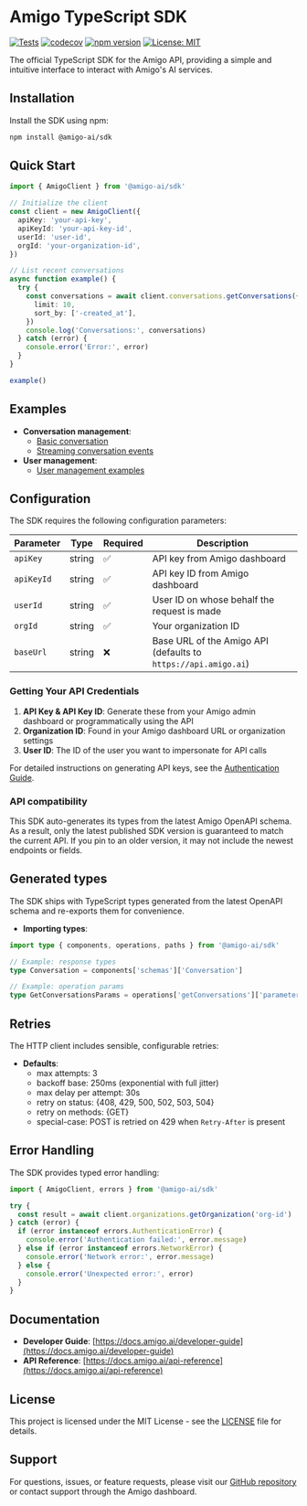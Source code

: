 # Amigo TypeScript SDK

[![Tests](https://github.com/amigo-ai/amigo-typescript-sdk/actions/workflows/test.yml/badge.svg)](https://github.com/amigo-ai/amigo-typescript-sdk/actions/workflows/test.yml)
[![codecov](https://codecov.io/gh/amigo-ai/amigo-typescript-sdk/graph/badge.svg?token=PQU5JBU941)](https://codecov.io/gh/amigo-ai/amigo-typescript-sdk)
[![npm version](https://img.shields.io/npm/v/%40amigo-ai%2Fsdk?logo=npm)](https://www.npmjs.com/package/@amigo-ai/sdk)
[![License: MIT](https://img.shields.io/badge/License-MIT-yellow.svg)](https://opensource.org/licenses/MIT)

The official TypeScript SDK for the Amigo API, providing a simple and intuitive interface to interact with Amigo's AI services.

## Installation

Install the SDK using npm:

```bash
npm install @amigo-ai/sdk
```

## Quick Start

```typescript
import { AmigoClient } from '@amigo-ai/sdk'

// Initialize the client
const client = new AmigoClient({
  apiKey: 'your-api-key',
  apiKeyId: 'your-api-key-id',
  userId: 'user-id',
  orgId: 'your-organization-id',
})

// List recent conversations
async function example() {
  try {
    const conversations = await client.conversations.getConversations({
      limit: 10,
      sort_by: ['-created_at'],
    })
    console.log('Conversations:', conversations)
  } catch (error) {
    console.error('Error:', error)
  }
}

example()
```

## Examples

- **Conversation management**:
  - [Basic conversation](examples/conversation/basic-conversation.ts)
  - [Streaming conversation events](examples/conversation/conversation-events.ts)
- **User management**:
  - [User management examples](examples/user/user-management.ts)

## Configuration

The SDK requires the following configuration parameters:

| Parameter  | Type   | Required | Description                                                    |
| ---------- | ------ | -------- | -------------------------------------------------------------- |
| `apiKey`   | string | ✅       | API key from Amigo dashboard                                   |
| `apiKeyId` | string | ✅       | API key ID from Amigo dashboard                                |
| `userId`   | string | ✅       | User ID on whose behalf the request is made                    |
| `orgId`    | string | ✅       | Your organization ID                                           |
| `baseUrl`  | string | ❌       | Base URL of the Amigo API (defaults to `https://api.amigo.ai`) |

### Getting Your API Credentials

1. **API Key & API Key ID**: Generate these from your Amigo admin dashboard or programmatically using the API
2. **Organization ID**: Found in your Amigo dashboard URL or organization settings
3. **User ID**: The ID of the user you want to impersonate for API calls

For detailed instructions on generating API keys, see the [Authentication Guide](https://docs.amigo.ai/developer-guide).

### API compatibility

This SDK auto-generates its types from the latest Amigo OpenAPI schema. As a result, only the latest published SDK version is guaranteed to match the current API. If you pin to an older version, it may not include the newest endpoints or fields.

## Generated types

The SDK ships with TypeScript types generated from the latest OpenAPI schema and re-exports them for convenience.

- **Importing types**:

```typescript
import type { components, operations, paths } from '@amigo-ai/sdk'

// Example: response types
type Conversation = components['schemas']['Conversation']

// Example: operation params
type GetConversationsParams = operations['getConversations']['parameters']['query']
```

## Retries

The HTTP client includes sensible, configurable retries:

- **Defaults**:
  - max attempts: 3
  - backoff base: 250ms (exponential with full jitter)
  - max delay per attempt: 30s
  - retry on status: {408, 429, 500, 502, 503, 504}
  - retry on methods: {GET}
  - special-case: POST is retried on 429 when `Retry-After` is present

## Error Handling

The SDK provides typed error handling:

```typescript
import { AmigoClient, errors } from '@amigo-ai/sdk'

try {
  const result = await client.organizations.getOrganization('org-id')
} catch (error) {
  if (error instanceof errors.AuthenticationError) {
    console.error('Authentication failed:', error.message)
  } else if (error instanceof errors.NetworkError) {
    console.error('Network error:', error.message)
  } else {
    console.error('Unexpected error:', error)
  }
}
```

## Documentation

- **Developer Guide**: [https://docs.amigo.ai/developer-guide](https://docs.amigo.ai/developer-guide)
- **API Reference**: [https://docs.amigo.ai/api-reference](https://docs.amigo.ai/api-reference)

## License

This project is licensed under the MIT License - see the [LICENSE](LICENSE) file for details.

## Support

For questions, issues, or feature requests, please visit our [GitHub repository](https://github.com/amigo-ai/amigo-typescript-sdk) or contact support through the Amigo dashboard.
